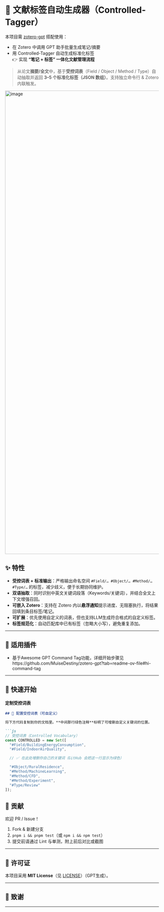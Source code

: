 # 🔖 文献标签自动生成器（Controlled-Tagger）

本项目需 [zotero-gpt](https://github.com/MuiseDestiny/zotero-gpt) 搭配使用：
- 在 Zotero 中调用 GPT 助手批量生成笔记/摘要  
- 用 Controlled-Tagger 自动生成标准化标签  
👉 实现 **“笔记 + 标签” 一体化文献管理流程**

> 从论文**摘要/全文**中，基于**受控词表**（Field / Object / Method / Type）自动抽取并返回 **3–5 个标准化标签（JSON 数组）**。支持独立命令行 & Zotero 内联触发。

<img width="2639" height="1517" alt="image" src="https://github.com/user-attachments/assets/d66829c6-df12-4c20-8cda-bd97e13dd7c3" />


## ✨ 特性

* **受控词表 + 标准输出**：严格输出命名空间 `#Field/… #Object/… #Method/… #Type/…` 的标签，减少歧义，便于长期协同维护。
* **双语抽取**：同时识别中英文关键词段落（Keywords/关键词），并结合全文上下文增强召回。
* **可嵌入 Zotero**：支持在 Zotero 内以**悬浮通知**提示进度、无阻塞执行，将结果回填到条目标签/笔记。
* **可扩展**：优先使用自定义的词表，但也支持LLM生成符合格式的自定义标签。
* **标签规范化**：自动匹配库中已有标签（忽略大小写），避免重复添加。
---

## 🧰 适用插件

* 基于Awesome GPT Command Tag功能，详细开始步骤见https://github.com/MuiseDestiny/zotero-gpt?tab=readme-ov-file#hi-command-tag

---

## 🚀 快速开始

#### 定制受控词表
```markdown
## 🔧 配置受控词表（可自定义）

将下方代码复制到你的文档里。**中间那行绿色注释**标明了可增删自定义关键词的位置。

```js
// 受控词表（Controlled Vocabulary）
const CONTROLLED = new Set([
  "#Field/BuildingEnergyConsumption",
  "#Field/IndoorAirQuality",

  // ✅ 在此处增删你自己的关键词（GitHub 会把这一行显示为绿色）

  "#Object/RuralResidence",
  "#Method/MachineLearning",
  "#Method/CFD",
  "#Method/Experiment",
  "#Type/Review"
]);

```
## 🤝 贡献

欢迎 PR / Issue！

1. Fork & 新建分支
2. `pnpm i && pnpm test`（或 `npm i && npm test`）
3. 提交前请通过 Lint 与单测，附上前后对比或截图

---

## 📜 许可证

本项目采用 **MIT License**（见 [LICENSE](./LICENSE)）（GPT生成）。

---

## 🙌 致谢


---
